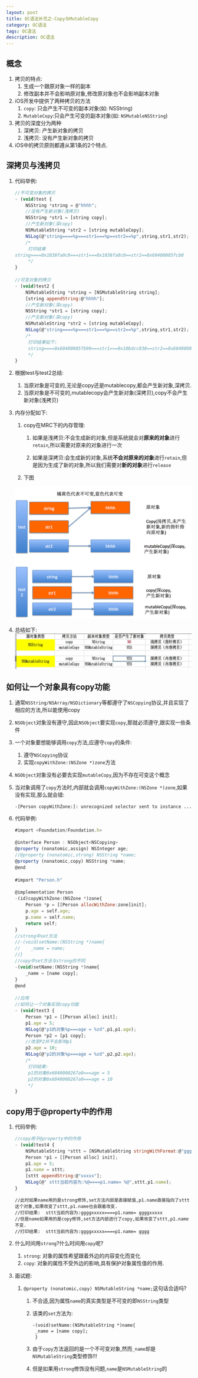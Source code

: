 ```yaml
---
layout: post
title: OC语法补充之-Copy与MutableCopy
category: OC语法
tags: OC语法
description: OC语法
---
```


## 概念
1. 拷贝的特点:
    1. 生成一个跟原对象一样的副本
    2. 修改副本并不会影响原对象,修改原对象也不会影响副本对象
2. iOS开发中提供了两种拷贝的方法
    1. `copy`: 只会产生不可变的副本对象(如: NSString)
    2. `MutableCopy`:只会产生可变的副本对象(如: `NSMutableNSString`)
3. 拷贝的深度分为两种
    1. 深拷贝: 产生新对象的拷贝
    2. 浅拷贝: 没有产生新对象的拷贝
4. iOS中的拷贝原则都遵从第1条的2个特点.

## 深拷贝与浅拷贝
1. 代码举例:
    
    ```javascript
    //不可变对象的拷贝
    - (void)test {
        NSString *string = @"hhhh";
        //没有产生新对象(浅拷贝)
        NSString *str1 = [string copy];
        //产生新对象(深copy)
        NSMutableString *str2 = [string mutableCopy];
        NSLog(@"string====%p===str1===%p==str2==%p",string,str1,str2);
        /*
         打印结果
    string====0x1038fa0c0===str1===0x1038fa0c0==str2==0x60400005fcb0
         */
    }
    
    //可变对象的拷贝
    - (void)test2 {
        NSMutableString *string = [NSMutableString string];
        [string appendString:@"hhhh"];
        //产生新对象(深copy)
        NSString *str1 = [string copy];
        //产生新对象(深copy)
        NSMutableString *str2 = [string mutableCopy];
        NSLog(@"string====%p===str1===%p==str2==%p",string,str1,str2);
        /*
         打印结果如下:
         string====0x60400005fb90===str1===0x10bdcc030==str2==0x60400005fbc0
         */
    }

    ```
2. 根据test与test2总结:
    1. 当原对象是可变的,无论是copy还是mutablecopy,都会产生新对象,深拷贝.
    2. 当原对象是不可变的,mutablecopy会产生新对象(深拷贝),copy不会产生新对象(浅拷贝)
3. 内存分配如下: 
    1. copy在MRC下的内存管理:
        1. 如果是浅拷贝:不会生成新的对象,但是系统就会对**原来的对象**进行`retain`,所以需要对原来的对象进行一次
     
        2. 如果是深拷贝:会生成新的对象,系统**不会对原来的对象**进行`retain`,但是因为生成了新的对象,所以我们需要对**新的对象**进行`release`
    2. 下图   
    
    ![图1](https://raw.githubusercontent.com/zhoghua123/imgsBed/master/copy.png) 
4. 总结如下: 
    ![图1](https://raw.githubusercontent.com/zhoghua123/imgsBed/master/copy1.png) 
    
## 如何让一个对象具有copy功能
1. 通常`NSString/NSArray/NSDictionary`等都遵守了`NSCopying`协议,并且实现了相应的方法,所以能使用copy
2. `NSObject`对象没有遵守,因此`NSObject`要实现`copy`,那就必须遵守,跟实现一些条件
3. 一个对象要想能够调用`copy`方法,应遵守`copy`的条件:
    1. 遵守`NSCopying`协议
    2. 实现`copyWithZone:(NSZone *)zone`方法
4. `NSObject`对象没有必要去实现`mutableCopy`,因为不存在可变这个概念
5. 当对象调用了`copy`方法时,内部就会调用`copyWithZone:(NSZone *)zone`,如果没有实现,那么就会错:
    
    ```
    -[Person copyWithZone:]: unrecognized selector sent to instance ...
    ```
6. 代码举例: 
    
    ```javascript
    #import <Foundation/Foundation.h>

    @interface Person : NSObject<NSCopying>
    @property (nonatomic,assign) NSInteger age;
    //@property (nonatomic,strong) NSString *name;
    @property (nonatomic,copy) NSString *name;
    @end
    
    #import "Person.h"

    @implementation Person
    -(id)copyWithZone:(NSZone *)zone{
        Person *p = [[Person allocWithZone:zone]init];
        p.age = self.age;
        p.name = self.name;
        return self;
    }
    //strong中set方法
    //-(void)setName:(NSString *)name{
    //    _name = name;
    //}
    //copy中set方法与strong的不同
    -(void)setName:(NSString *)name{
        _name = [name copy];
    }
    @end
    
    //应用
   //如何让一个对象实现copy功能
    - (void)test3 {
        Person *p1 = [[Person alloc] init];
        p1.age = 5;
        NSLog(@"p1的对象%p===age = %zd",p1,p1.age);
        Person *p2 = [p1 copy];
        //改变P2并不会影响p1
        p2.age = 10;
        NSLog(@"p2的对象%p===age = %zd",p2,p2.age);
        /*
         打印结果:
         p1的对象0x6040000267a0===age = 5
         p2的对象0x6040000267a0===age = 10
         */
    }
    ```

## copy用于@property中的作用
1. 代码举例: 
    
    ```javascript
    //copy用于@property中的作用
    - (void)test4 {
        NSMutableString *sttt = [NSMutableString stringWithFormat:@"gggg"];
        Person *p1 = [[Person alloc] init];
        p1.age = 5;
        p1.name = sttt;
        [sttt appendString:@"xxxxx"];
        NSLog(@" sttt当前内容为:%@====p1.name= %@",sttt,p1.name);
    }
    ```
    
    ```
    //此时如果name用的是strong修饰,set方法内部是直接赋值,p1.name直接指向了sttt这个对象,如果改变了sttt,p1.name也会跟着改变.
    //打印结果:  sttt当前内容为:ggggxxxxx====p1.name= ggggxxxxx
    //但是name如果用的是copy修饰,set方法内部进行了copy,如果改变了sttt,p1.name不变.
    //打印结果:  sttt当前内容为:ggggxxxxx====p1.name= gggg
    ```
2. 什么时间用`strong`?什么时间用`copy`呢?
    1. `strong`: 对象的属性希望跟着外边的内容变化而变化
    2. `copy`: 对象的属性不受外边的影响,具有保护对象属性值的作用.
3. 面试题:
    1. `@property (nonatomic,copy) NSMutableString *name;`这句话合适吗?
        1. 不合适,因为属性`name`的真实类型是不可变的即`NSString`类型
        2. 该类的`set`方法为:
            
            ```
            -(void)setName:(NSMutableString *)name{
             _name = [name copy];
             }
            ```
        3.  由于`copy`方法返回的是一个不可变对象,然而`_name`却是`NSMutableString`类型修饰!!!
        4. 但是如果用`strong`修饰没有问题,`name`是`NSMutableString`的


